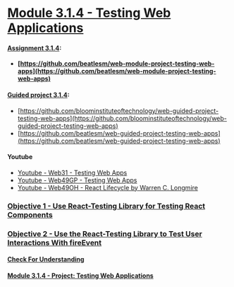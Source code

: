 # [Module 3.1.4 - Testing Web Applications](./Objects/Object_1.md)

#### [Assignment 3.1.4](./Assign314/README.md):

-   **[https://github.com/beatlesm/web-module-project-testing-web-apps](https://github.com/beatlesm/web-module-project-testing-web-apps)**
   
#### [Guided project 3.1.4](./Guided314):

-   [https://github.com/bloominstituteoftechnology/web-guided-project-testing-web-apps](https://github.com/bloominstituteoftechnology/web-guided-project-testing-web-apps)
-   [https://github.com/beatlesm/web-guided-project-testing-web-apps](https://github.com/beatlesm/web-guided-project-testing-web-apps)

#### Youtube

-   [Youtube - Web31 - Testing Web Apps](https://www.youtube.com/watch?v=vSL0pETgTek)
-   [Youtube - Web49GP - Testing Web Apps]()
-   [Youtube - Web49OH - React Lifecycle by Warren C. Longmire]()

### [Objective 1 - Use React-Testing Library for Testing React Components](./Objects/Object_1.md)

### [Objective 2 - Use the React-Testing Library to Test User Interactions With fireEvent](./Objects/Object_2.md)


#### [Check For Understanding](./Objects/Understanding.md)
#### [Module 3.1.4 - Project: Testing Web Applications](./Objects/Project.md)


